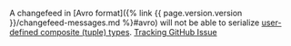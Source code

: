 A changefeed in [Avro format]({% link {{ page.version.version }}/changefeed-messages.md %}#avro) will not be able to serialize [user-defined composite (tuple) types](create-type.html). [Tracking GitHub Issue](https://github.com/cockroachdb/cockroach/issues/102903)